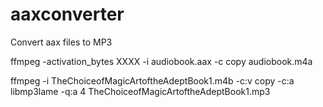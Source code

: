 # aaxconverter
Convert aax files to MP3

ffmpeg -activation_bytes XXXX -i audiobook.aax -c copy audiobook.m4a

ffmpeg -i TheChoiceofMagicArtoftheAdeptBook1.m4b -c:v copy -c:a libmp3lame -q:a 4 TheChoiceofMagicArtoftheAdeptBook1.mp3
